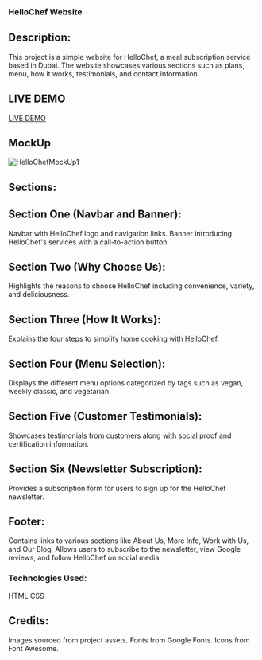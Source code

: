 ### HelloChef Website

## Description:
This project is a simple website for HelloChef, a meal subscription service based in Dubai. The website showcases various sections such as plans, menu, how it works, testimonials, and contact information.

## LIVE DEMO
[LIVE DEMO](https://peterboro.github.io/HelloChef/)

## MockUp
![HelloChefMockUp1](https://github.com/peterboro/HelloChef/assets/27219880/5db45182-5f35-484a-92b4-0829c1a6207a)



## Sections:

## Section One (Navbar and Banner):

Navbar with HelloChef logo and navigation links.
Banner introducing HelloChef's services with a call-to-action button.

## Section Two (Why Choose Us):

Highlights the reasons to choose HelloChef including convenience, variety, and deliciousness.

## Section Three (How It Works):

Explains the four steps to simplify home cooking with HelloChef.

## Section Four (Menu Selection):

Displays the different menu options categorized by tags such as vegan, weekly classic, and vegetarian.

## Section Five (Customer Testimonials):

Showcases testimonials from customers along with social proof and certification information.

## Section Six (Newsletter Subscription):

Provides a subscription form for users to sign up for the HelloChef newsletter.

## Footer:

Contains links to various sections like About Us, More Info, Work with Us, and Our Blog.
Allows users to subscribe to the newsletter, view Google reviews, and follow HelloChef on social media.


### Technologies Used:

HTML
CSS

## Credits:

Images sourced from project assets.
Fonts from Google Fonts.
Icons from Font Awesome.
